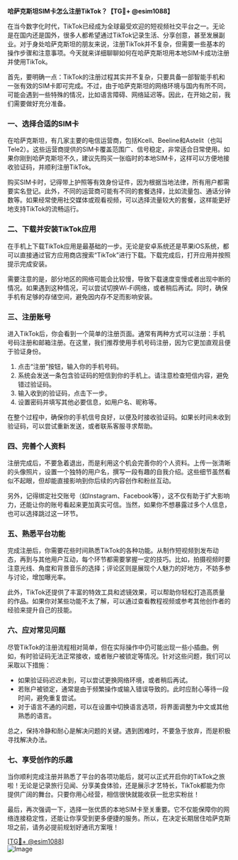 **哈萨克斯坦SIM卡怎么注册TikTok？【TG💪+ @esim1088】**

在当今数字化时代，TikTok已经成为全球最受欢迎的短视频社交平台之一。无论是在国内还是国外，很多人都希望通过TikTok记录生活、分享创意，甚至发展副业。对于身处哈萨克斯坦的朋友来说，注册TikTok并不复杂，但需要一些基本的操作步骤和注意事项。今天就来详细聊聊如何在哈萨克斯坦用本地SIM卡成功注册并使用TikTok。

首先，要明确一点：TikTok的注册过程其实并不复杂，只要具备一部智能手机和一张有效的SIM卡即可完成。不过，由于哈萨克斯坦的网络环境与国内有所不同，可能会遇到一些特殊的情况，比如语言障碍、网络延迟等。因此，在开始之前，我们需要做好充分准备。

### **一、选择合适的SIM卡**

在哈萨克斯坦，有几家主要的电信运营商，包括Kcell、Beeline和Astelit（也叫Tele2）。这些运营商提供的SIM卡覆盖范围广、信号稳定，非常适合日常使用。如果你刚到哈萨克斯坦不久，建议先购买一张临时的本地SIM卡，这样可以方便地接收验证码，并顺利注册TikTok。

购买SIM卡时，记得带上护照等有效身份证件，因为根据当地法律，所有用户都需要实名登记。此外，不同的运营商可能有不同的套餐选择，比如流量包、通话分钟数等。如果经常使用社交媒体或观看视频，可以选择流量较大的套餐，这样能更好地支持TikTok的流畅运行。

### **二、下载并安装TikTok应用**

在手机上下载TikTok应用是最基础的一步。无论是安卓系统还是苹果iOS系统，都可以直接通过官方应用商店搜索“TikTok”进行下载。下载完成后，打开应用并按照提示完成安装。

需要注意的是，部分地区的网络可能会比较慢，导致下载速度变慢或者出现中断的情况。如果遇到这种情况，可以尝试切换Wi-Fi网络，或者稍后再试。同时，确保手机有足够的存储空间，避免因内存不足而影响安装。

### **三、注册账号**

进入TikTok后，你会看到一个简单的注册页面。通常有两种方式可以注册：手机号码注册和邮箱注册。在这里，我们推荐使用手机号码注册，因为它更加直观且便于验证身份。

1. 点击“注册”按钮，输入你的手机号码。
2. 系统会发送一条包含验证码的短信到你的手机上。请注意检查短信内容，避免错过验证码。
3. 输入收到的验证码，点击下一步。
4. 设置密码并填写其他必要信息，如用户名、昵称等。

在整个过程中，确保你的手机信号良好，以便及时接收验证码。如果长时间未收到验证码，可以尝试重新发送，或者联系客服寻求帮助。

### **四、完善个人资料**

注册完成后，不要急着退出，而是利用这个机会完善你的个人资料。上传一张清晰的头像照片，设置一个独特的用户名，撰写一段有趣的自我介绍。这些细节虽然看似不起眼，但却能直接影响到你后续的内容创作和粉丝互动。

另外，记得绑定社交账号（如Instagram、Facebook等），这不仅有助于扩大影响力，还能让你的账号看起来更加真实可信。当然，如果你不想暴露过多个人信息，也可以选择跳过这一环节。

### **五、熟悉平台功能**

完成注册后，你需要花些时间熟悉TikTok的各种功能。从制作短视频到发布动态，再到与其他用户互动，每个环节都需要掌握一定的技巧。比如，拍摄视频时要注意光线、角度和背景音乐的选择；评论区则是展现个人魅力的好地方，不妨多参与讨论，增加曝光率。

此外，TikTok还提供了丰富的特效工具和滤镜效果，可以帮助你轻松打造高质量的作品。如果你对某些功能不太了解，可以通过查看教程视频或参考其他创作者的经验来提升自己的技能。

### **六、应对常见问题**

尽管TikTok的注册流程相对简单，但在实际操作中仍可能出现一些小插曲。例如，有时验证码无法正常接收，或者账户被锁定等情况。针对这些问题，我们可以采取以下措施：

- 如果验证码迟迟未到，可以尝试更换网络环境，或者稍后再试。
- 若账户被锁定，通常是由于频繁操作或输入错误导致的。此时应耐心等待一段时间，避免重复尝试。
- 对于语言不通的问题，可以在设置中切换语言选项，将界面调整为中文或其他熟悉的语言。

总之，保持冷静和耐心是解决问题的关键。遇到困难时，不要急于放弃，而是积极寻找解决办法。

### **七、享受创作的乐趣**

当你顺利完成注册并熟悉了平台的各项功能后，就可以正式开启你的TikTok之旅啦！无论是记录旅行见闻、分享美食体验，还是展示才艺特长，TikTok都能为你提供广阔的舞台。只要你用心经营，相信很快就能收获一批忠实粉丝！

最后，再次强调一下，选择一张优质的本地SIM卡至关重要。它不仅能保障你的网络连接稳定性，还能让你享受到更多便捷的服务。所以，在决定长期居住哈萨克斯坦之前，请务必提前规划好通讯方案哦！

[[TG💪+ @esim1088](https://t.me/s/esim1088)]  
![Image](https://i.postimg.cc/4NQfJmqS/Snipaste-2025-05-13-00-14-12.png)